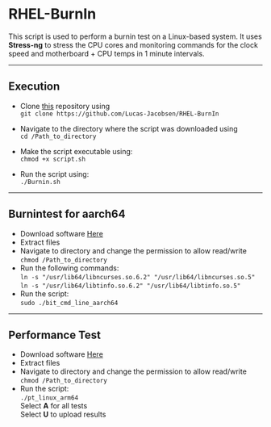 # RHEL-BurnIn
This script is used to perform a burnin test on a Linux-based system. It uses **Stress-ng** to stress the CPU cores and monitoring commands for the clock speed and motherboard + CPU temps in 1 minute intervals.  <hr>

## Execution

* Clone [this](https://github.com/Lucas-Jacobsen/RHEL-BurnIn) repository using <br> ```git clone https://github.com/Lucas-Jacobsen/RHEL-BurnIn```

* Navigate to the directory where the script was downloaded using 
<br> ```cd /Path_to_directory```


* Make the script executable using:
<br> ```chmod +x script.sh```

* Run the script using: 
<br> ```./Burnin.sh```
 <hr>

## Burnintest for aarch64
* Download software [Here](https://www.passmark.com/products/burnintest/bitlinux_arm_download.php)
* Extract files 
* Navigate to directory and change the permission to allow read/write 
<br> ```chmod /Path_to_directory```
* Run the following commands:
<br> ```ln -s "/usr/lib64/libncurses.so.6.2" "/usr/lib64/libncurses.so.5" ```
<br> ```ln -s "/usr/lib64/libtinfo.so.6.2" "/usr/lib64/libtinfo.so.5"```
* Run the script: 
<br> ```sudo ./bit_cmd_line_aarch64 ```
 <hr>

## Performance Test
* Download software [Here](https://www.passmark.com/products/burnintest/bitlinux_arm_download.php)
* Extract files
* Navigate to directory and change the permission to allow read/write 
<br> ```chmod /Path_to_directory```
* Run the script:
<br> ```./pt_linux_arm64```
<br> Select **A** for all tests
<br> Select **U** to upload results







